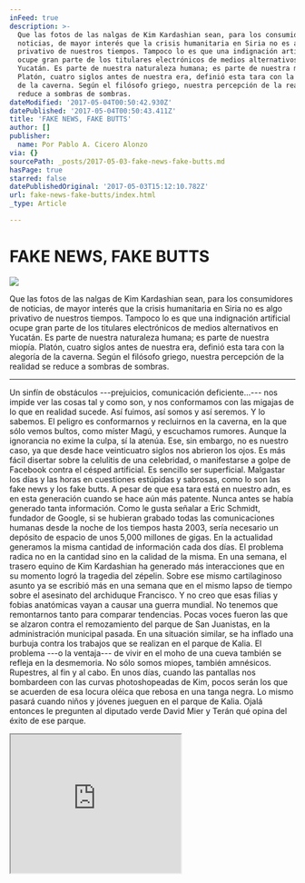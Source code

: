 ```yaml
---
inFeed: true
description: >-
  Que las fotos de las nalgas de Kim Kardashian sean, para los consumidores de
  noticias, de mayor interés que la crisis humanitaria en Siria no es algo
  privativo de nuestros tiempos. Tampoco lo es que una indignación artificial
  ocupe gran parte de los titulares electrónicos de medios alternativos en
  Yucatán. Es parte de nuestra naturaleza humana; es parte de nuestra miopía.
  Platón, cuatro siglos antes de nuestra era, definió esta tara con la alegoría
  de la caverna. Según el filósofo griego, nuestra percepción de la realidad se
  reduce a sombras de sombras.
dateModified: '2017-05-04T00:50:42.930Z'
datePublished: '2017-05-04T00:50:43.411Z'
title: 'FAKE NEWS, FAKE BUTTS'
author: []
publisher:
  name: Por Pablo A. Cicero Alonzo
via: {}
sourcePath: _posts/2017-05-03-fake-news-fake-butts.md
hasPage: true
starred: false
datePublishedOriginal: '2017-05-03T15:12:10.782Z'
url: fake-news-fake-butts/index.html
_type: Article

---
```

# FAKE NEWS, FAKE BUTTS
![](https://the-grid-user-content.s3-us-west-2.amazonaws.com/22f021b1-40c4-48a9-9da1-b765dcbcaee3.jpg)

Que las fotos de las nalgas de Kim Kardashian sean, para los consumidores de noticias, de mayor interés que la crisis humanitaria en Siria no es algo privativo de nuestros tiempos. Tampoco lo es que una indignación artificial ocupe gran parte de los titulares electrónicos de medios alternativos en Yucatán. Es parte de nuestra naturaleza humana; es parte de nuestra miopía. Platón, cuatro siglos antes de nuestra era, definió esta tara con la alegoría de la caverna. Según el filósofo griego, nuestra percepción de la realidad se reduce a sombras de sombras.

---

Un sinfín de obstáculos ---prejuicios, comunicación deficiente...--- nos impide ver las cosas tal y como son, y nos conformamos con las migajas de lo que en realidad sucede. Así fuimos, así somos y así seremos. Y lo sabemos. El peligro es conformarnos y recluirnos en la caverna, en la que sólo vemos bultos, como míster Magú, y escuchamos rumores. Aunque la ignorancia no exime la culpa, sí la atenúa. Ese, sin embargo, no es nuestro caso, ya que desde hace veinticuatro siglos nos abrieron los ojos. Es más fácil disertar sobre la celulitis de una celebridad, o manifestarse a golpe de Facebook contra el césped artificial. Es sencillo ser superficial. Malgastar los días y las horas en cuestiones estúpidas y sabrosas, como lo son las fake news y los fake butts. A pesar de que esa tara está en nuestro adn, es en esta generación cuando se hace aún más patente. Nunca antes se había generado tanta información. Como le gusta señalar a Eric Schmidt, fundador de Google, si se hubieran grabado todas las comunicaciones humanas desde la noche de los tiempos hasta 2003, sería necesario un depósito de espacio de unos 5,000 millones de gigas. En la actualidad generamos la misma cantidad de información cada dos días. El problema radica no en la cantidad sino en la calidad de la misma. En una semana, el trasero equino de Kim Kardashian ha generado más interacciones que en su momento logró la tragedia del zépelin. Sobre ese mismo cartilaginoso asunto ya se escribió más en una semana que en el mismo lapso de tiempo sobre el asesinato del archiduque Francisco. Y no creo que esas filias y fobias anatómicas vayan a causar una guerra mundial. No tenemos que remontarnos tanto para comparar tendencias. Pocas voces fueron las que se alzaron contra el remozamiento del parque de San Juanistas, en la administración municipal pasada. En una situación similar, se ha inflado una burbuja contra los trabajos que se realizan en el parque de Kalia. El problema ---o la ventaja--- de vivir en el moho de una cueva también se refleja en la desmemoria. No sólo somos miopes, también amnésicos. Rupestres, al fin y al cabo. En unos días, cuando las pantallas nos bombardeen con las curvas photoshopeadas de Kim, pocos serán los que se acuerden de esa locura oléica que rebosa en una tanga negra. Lo mismo pasará cuando niños y jóvenes jueguen en el parque de Kalia. Ojalá entonces le pregunten al diputado verde David Mier y Terán qué opina del éxito de ese parque.

<iframe src="https://the-grid.github.io/ed-userhtml/?g=eJxtUN1KxjAMfZVR-LzrCnojuk5E8DU-0i3dyvpHmjn16e3m4PNCCOT3JOekG91HM3goRQtrZJmBUJqVOUXRjMAgZ0Krxcycn5TiGSdyYwtO0SMEZWFBGXEr8oh2YDlxHr7Sylr8LrsOaY18tor7Ri080IRnJSTjPEpnCUJtMa0o-g7-MPu0JniZgUodm2KiCuV9Qz1xNR7iIpob1VK5btvWWhjQpLS0QwrqEEena_OcX1a9D18eXi_379Vu6mqy66vuP4V3EPJzoUGXccmEBynRv6VQI3bUKeg7VR_b_wA3DnwW" height="244" style=""></iframe>